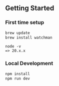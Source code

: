 ## Getting Started

### First time setup

```sh
brew update
brew install watchman
```

```
node -v
=> 20.x.x
```

### Local Development

```sh
npm install
npm run dev
```
